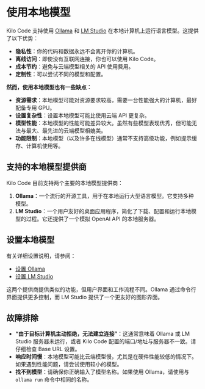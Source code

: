 # 使用本地模型

Kilo Code 支持使用 [Ollama](https://ollama.com/) 和 [LM Studio](https://lmstudio.ai/) 在本地计算机上运行语言模型。这提供了以下优势：

*   **隐私性**：你的代码和数据永远不会离开你的计算机。
*   **离线访问**：即使没有互联网连接，你也可以使用 Kilo Code。
*   **成本节约**：避免与云端模型相关的 API 使用费用。
*   **定制性**：可以尝试不同的模型和配置。

**然而，使用本地模型也有一些缺点：**

*   **资源需求**：本地模型可能对资源要求较高，需要一台性能强大的计算机，最好配备专用 GPU。
*   **设置复杂性**：设置本地模型可能比使用云端 API 更复杂。
*   **模型性能**：本地模型的性能可能差异较大。虽然有些模型表现优秀，但可能无法与最大、最先进的云端模型相媲美。
*   **功能限制**：本地模型（以及许多在线模型）通常不支持高级功能，例如提示缓存、计算机使用等。

## 支持的本地模型提供商

Kilo Code 目前支持两个主要的本地模型提供商：

1.  **Ollama**：一个流行的开源工具，用于在本地运行大型语言模型。它支持多种模型。
2.  **LM Studio**：一个用户友好的桌面应用程序，简化了下载、配置和运行本地模型的过程。它还提供了一个模拟 OpenAI API 的本地服务器。

## 设置本地模型

有关详细设置说明，请参阅：
* [设置 Ollama](/providers/ollama)
* [设置 LM Studio](/providers/lmstudio)

这两个提供商提供类似的功能，但用户界面和工作流程不同。Ollama 通过命令行界面提供更多控制，而 LM Studio 提供了一个更友好的图形界面。

## 故障排除

*   **“由于目标计算机主动拒绝，无法建立连接”**：这通常意味着 Ollama 或 LM Studio 服务器未运行，或者 Kilo Code 配置的端口/地址与服务器不一致。请仔细检查 Base URL 设置。
*   **响应时间慢**：本地模型可能比云端模型慢，尤其是在硬件性能较低的情况下。如果遇到性能问题，请尝试使用较小的模型。
*   **找不到模型**：请确保你正确输入了模型名称。如果使用 Ollama，请使用与 `ollama run` 命令中相同的名称。